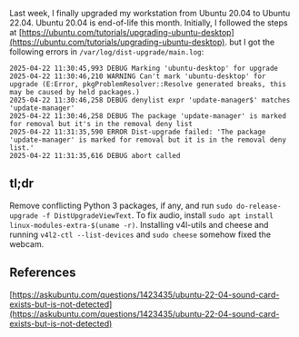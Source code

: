 Last week, I finally upgraded my workstation from Ubuntu 20.04 to Ubuntu 22.04. Ubuntu 20.04 is end-of-life this month. Initially, I followed the steps at [https://ubuntu.com/tutorials/upgrading-ubuntu-desktop](https://ubuntu.com/tutorials/upgrading-ubuntu-desktop). but I got the following
errors in `/var/log/dist-upgrade/main.log`:

```
2025-04-22 11:30:45,993 DEBUG Marking 'ubuntu-desktop' for upgrade
2025-04-22 11:30:46,210 WARNING Can't mark 'ubuntu-desktop' for upgrade (E:Error, pkgProblemResolver::Resolve generated breaks, this may be caused by held packages.)
2025-04-22 11:30:46,258 DEBUG denylist expr 'update-manager$' matches 'update-manager'
2025-04-22 11:30:46,258 DEBUG The package 'update-manager' is marked for removal but it's in the removal deny list
2025-04-22 11:31:35,590 ERROR Dist-upgrade failed: 'The package 'update-manager' is marked for removal but it is in the removal deny list.'
2025-04-22 11:31:35,616 DEBUG abort called
```

## tl;dr

Remove conflicting Python 3 packages, if any, and run `sudo do-release-upgrade -f DistUpgradeViewText`. To fix audio, install `sudo apt install linux-modules-extra-$(uname -r)`. Installing v4l-utils and cheese and running `v4l2-ctl --list-devices` and `sudo cheese` somehow fixed the webcam.

## References
[https://askubuntu.com/questions/1423435/ubuntu-22-04-sound-card-exists-but-is-not-detected](https://askubuntu.com/questions/1423435/ubuntu-22-04-sound-card-exists-but-is-not-detected)

